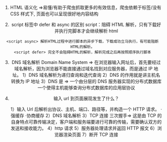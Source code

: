 1. HTML 语义化
   =>易懂/有助于爬虫抓取更多的有效信息，爬虫依赖于标签/没有 CSS 样式下, 页面也可以呈现很好地内容结构

 <footer></footer> <header>

2. script 标签中 defer 和 async 的区别
   script：阻碍 HTML 解析，只有下载好并执行完脚本才会继续解析 html

```
<script async> 解析HTML过程中进行脚本的异步下载，下载成功立马执行，有可能阻断HTML的解析。
<script defer> 完全不会阻碍HTML的解析，解析完成之后再按照顺序执行脚本
```

3. DNS 域名解析 Domain Name System => 在浏览器输入网址后，首先要经过域名解析，因为浏览器不能直接通过域名找到对应服务器，而是通过 IP 地址。
   1）DNS 域名解析为递归查询和迭代查询
   2）DNS 的作用就是讲主机名转换为 IP 地址
   3）DNS 是 => 一个由分层的 DNS 服务器实现的分布式数据库 一个使得主机能够查询分布式数据库的应用层协议

4. 输入 url 到页面展现发生了什么？

   1）输入 Url 后解析出协议、主机、端口、路径等，并构造一个 HTTP 请求。 ·强缓存 ·协商缓存
   2）DNS 域名解析
   3）TCP 连接 三次握手=> 这是由 TCP 的自身特点可靠传输决定，客户端和服务端要进行可靠的传输，需要确认双方的发送和接收能力。
   4）http 请求
   5）服务器处理请求并返回 HTTP 报文
   6）浏览器渲染页面
   7）断开 TCP 连接
